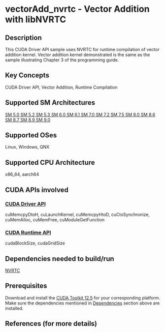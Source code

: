 # vectorAdd_nvrtc - Vector Addition with libNVRTC

## Description

This CUDA Driver API sample uses NVRTC for runtime compilation of vector addition kernel. Vector addition kernel demonstrated is the same as the sample illustrating Chapter 3 of the programming guide.

## Key Concepts

CUDA Driver API, Vector Addition, Runtime Compilation

## Supported SM Architectures

[SM 5.0 ](https://developer.nvidia.com/cuda-gpus)  [SM 5.2 ](https://developer.nvidia.com/cuda-gpus)  [SM 5.3 ](https://developer.nvidia.com/cuda-gpus)  [SM 6.0 ](https://developer.nvidia.com/cuda-gpus)  [SM 6.1 ](https://developer.nvidia.com/cuda-gpus)  [SM 7.0 ](https://developer.nvidia.com/cuda-gpus)  [SM 7.2 ](https://developer.nvidia.com/cuda-gpus)  [SM 7.5 ](https://developer.nvidia.com/cuda-gpus)  [SM 8.0 ](https://developer.nvidia.com/cuda-gpus)  [SM 8.6 ](https://developer.nvidia.com/cuda-gpus)  [SM 8.7 ](https://developer.nvidia.com/cuda-gpus)  [SM 8.9 ](https://developer.nvidia.com/cuda-gpus)  [SM 9.0 ](https://developer.nvidia.com/cuda-gpus)

## Supported OSes

Linux, Windows, QNX

## Supported CPU Architecture

x86_64, aarch64

## CUDA APIs involved

### [CUDA Driver API](http://docs.nvidia.com/cuda/cuda-driver-api/index.html)
cuMemcpyDtoH, cuLaunchKernel, cuMemcpyHtoD, cuCtxSynchronize, cuMemAlloc, cuMemFree, cuModuleGetFunction

### [CUDA Runtime API](http://docs.nvidia.com/cuda/cuda-runtime-api/index.html)
cudaBlockSize, cudaGridSize

## Dependencies needed to build/run
[NVRTC](../../../README.md#nvrtc)

## Prerequisites

Download and install the [CUDA Toolkit 12.5](https://developer.nvidia.com/cuda-downloads) for your corresponding platform.
Make sure the dependencies mentioned in [Dependencies]() section above are installed.

## References (for more details)
